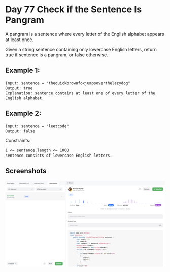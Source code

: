 
# Day 77 Check if the Sentence Is Pangram

A pangram is a sentence where every letter of the English alphabet appears at least once.

Given a string sentence containing only lowercase English letters, return true if sentence is a pangram, or false otherwise.


## Example 1:


````
Input: sentence = "thequickbrownfoxjumpsoverthelazydog"
Output: true
Explanation: sentence contains at least one of every letter of the English alphabet.
````
## Example 2:
````
Input: sentence = "leetcode"
Output: false
````



Constraints:

```
1 <= sentence.length <= 1000
sentence consists of lowercase English letters.
```




## Screenshots

![Solution Screenshot](/ProgramSS/Solution77.png)







